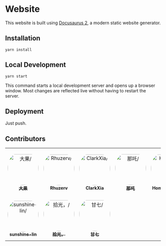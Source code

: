 # Website

This website is built using [Docusaurus 2](https://docusaurus.io/), a modern static website generator.

## Installation

```console
yarn install
```

## Local Development

```console
yarn start
```

This command starts a local development server and opens up a browser window. Most changes are reflected live without having to restart the server.

## Deployment

Just push.

## Contributors

<table>
<tr>
    <td align="center" style="word-wrap: break-word; width: 150.0; height: 150.0">
        <a href=https://github.com/imsobear>
            <img src=https://avatars.githubusercontent.com/u/2505411?v=4 width="100;"  style="border-radius:50%;align-items:center;justify-content:center;overflow:hidden;padding-top:10px" alt=大果/>
            <br />
            <sub style="font-size:14px"><b>大果</b></sub>
        </a>
    </td>
    <td align="center" style="word-wrap: break-word; width: 150.0; height: 150.0">
        <a href=https://github.com/FuzzyFade>
            <img src=https://avatars.githubusercontent.com/u/25416941?v=4 width="100;"  style="border-radius:50%;align-items:center;justify-content:center;overflow:hidden;padding-top:10px" alt=Rhuzerv/>
            <br />
            <sub style="font-size:14px"><b>Rhuzerv</b></sub>
        </a>
    </td>
    <td align="center" style="word-wrap: break-word; width: 150.0; height: 150.0">
        <a href=https://github.com/ClarkXia>
            <img src=https://avatars.githubusercontent.com/u/4219965?v=4 width="100;"  style="border-radius:50%;align-items:center;justify-content:center;overflow:hidden;padding-top:10px" alt=ClarkXia/>
            <br />
            <sub style="font-size:14px"><b>ClarkXia</b></sub>
        </a>
    </td>
    <td align="center" style="word-wrap: break-word; width: 150.0; height: 150.0">
        <a href=https://github.com/maoxiaoke>
            <img src=https://avatars.githubusercontent.com/u/13417006?v=4 width="100;"  style="border-radius:50%;align-items:center;justify-content:center;overflow:hidden;padding-top:10px" alt=那吒/>
            <br />
            <sub style="font-size:14px"><b>那吒</b></sub>
        </a>
    </td>
    <td align="center" style="word-wrap: break-word; width: 150.0; height: 150.0">
        <a href=https://github.com/HomyeeKing>
            <img src=https://avatars.githubusercontent.com/u/49113249?v=4 width="100;"  style="border-radius:50%;align-items:center;justify-content:center;overflow:hidden;padding-top:10px" alt=Homyee King/>
            <br />
            <sub style="font-size:14px"><b>Homyee King</b></sub>
        </a>
    </td>
    <td align="center" style="word-wrap: break-word; width: 150.0; height: 150.0">
        <a href=https://github.com/fattydevelop>
            <img src=https://avatars.githubusercontent.com/u/3349721?v=4 width="100;"  style="border-radius:50%;align-items:center;justify-content:center;overflow:hidden;padding-top:10px" alt=dengce/>
            <br />
            <sub style="font-size:14px"><b>dengce</b></sub>
        </a>
    </td>
</tr>
<tr>
    <td align="center" style="word-wrap: break-word; width: 150.0; height: 150.0">
        <a href=https://github.com/sunshine-lin>
            <img src=https://avatars.githubusercontent.com/u/27530193?v=4 width="100;"  style="border-radius:50%;align-items:center;justify-content:center;overflow:hidden;padding-top:10px" alt=sunshine-lin/>
            <br />
            <sub style="font-size:14px"><b>sunshine-lin</b></sub>
        </a>
    </td>
    <td align="center" style="word-wrap: break-word; width: 150.0; height: 150.0">
        <a href=https://github.com/wangkangzhen>
            <img src=https://avatars.githubusercontent.com/u/22878303?v=4 width="100;"  style="border-radius:50%;align-items:center;justify-content:center;overflow:hidden;padding-top:10px" alt=拾光，/>
            <br />
            <sub style="font-size:14px"><b>拾光，</b></sub>
        </a>
    </td>
    <td align="center" style="word-wrap: break-word; width: 150.0; height: 150.0">
        <a href=https://github.com/gaoxuerong>
            <img src=https://avatars.githubusercontent.com/u/16043143?v=4 width="100;"  style="border-radius:50%;align-items:center;justify-content:center;overflow:hidden;padding-top:10px" alt=甘七/>
            <br />
            <sub style="font-size:14px"><b>甘七</b></sub>
        </a>
    </td>
</tr>
</table>
